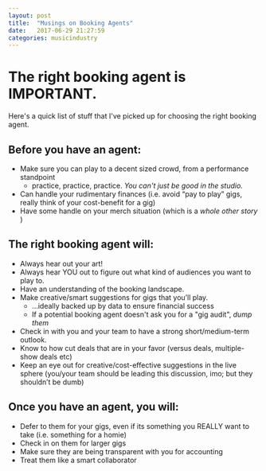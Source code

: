 ```yaml
---
layout: post
title:  "Musings on Booking Agents"
date:   2017-06-29 21:27:59
categories: musicindustry
---
```

# The right booking agent is IMPORTANT.
Here's a quick list of stuff that I've picked up for choosing the right booking agent.

## Before you have an agent:
* Make sure you can play to a decent sized crowd, from a performance standpoint
    * practice, practice, practice. *You can't just be good in the studio.*
* Can handle your rudimentary finances (i.e. avoid “pay to play” gigs, really think of your cost-benefit for a gig)
* Have some handle on your merch situation (which is a _whole other story_ )

## The right booking agent will:
* Always hear out your art!
* Always hear YOU out to figure out what kind of audiences you want to play to.
* Have an understanding of the booking landscape.
* Make creative/smart suggestions for gigs that you’ll play.
    * ...ideally backed up by data to ensure financial success
    * If a potential booking agent doesn't ask you for a "gig audit", *dump them*
* Check in with you and your team to have a strong short/medium-term outlook.
* Know to how cut deals that are in your favor (versus deals, multiple-show deals etc)
* Keep an eye out for creative/cost-effective suggestions in the live sphere (you/your team should be leading this discussion, imo; but they shouldn’t be dumb)

## Once you have an agent, you will:
* Defer to them for your gigs, even if its something you REALLY want to take (i.e. something for a homie)
* Check in on them for larger gigs
* Make sure they are being transparent with you for accounting
* Treat them like a smart collaborator